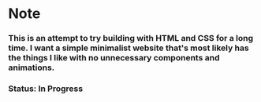 # Note
### This is an attempt to try building with HTML and CSS for a long time. I want a simple minimalist website that's most likely has the things I like with no unnecessary components and animations. 
### Status: In Progress
